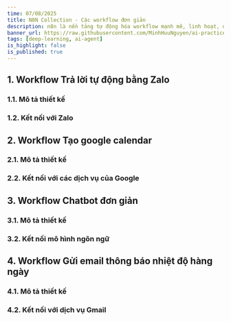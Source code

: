 ```yaml
---
time: 07/08/2025
title: N8N Collection - Các workflow đơn giản
description: n8n là nền tảng tự động hóa workflow mạnh mẽ, linh hoạt, đặc biệt phù hợp với các nhóm kỹ thuật. Với khả năng kéo-thả trực quan hoặc lập trình chi tiết bằng mã, n8n cho phép bạn xây dựng các quy trình phức tạp một cách dễ dàng. Hàng ngày, chúng ta đều có những công việc lặp đi lặp lại. Hãy để AI giúp bạn tự động hoá những công việc đó với n8n. Đây là công cụ lý tưởng để hiện thực hóa các tác vụ tự động đa bước một cách hiệu quả và có thể tự lưu trữ hoàn toàn.
banner_url: https://raw.githubusercontent.com/MinhHuuNguyen/ai-practice-lectures/refs/heads/master/1_n8n/images/1_n8n/banner.png
tags: [deep-learning, ai-agent]
is_highlight: false
is_published: true
---
```


## 1. Workflow Trả lời tự động bằng Zalo

### 1.1. Mô tả thiết kế

### 1.2. Kết nối với Zalo

## 2. Workflow Tạo google calendar

### 2.1. Mô tả thiết kế

### 2.2. Kết nối với các dịch vụ của Google

## 3. Workflow Chatbot đơn giản

### 3.1. Mô tả thiết kế

### 3.2. Kết nối mô hình ngôn ngữ

## 4. Workflow Gửi email thông báo nhiệt độ hàng ngày

### 4.1. Mô tả thiết kế

### 4.2. Kết nối với dịch vụ Gmail
